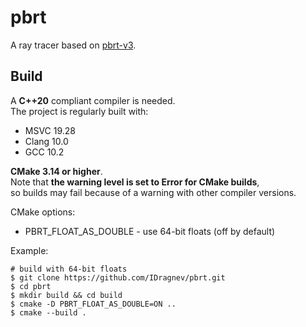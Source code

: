 # pbrt
A ray tracer based on [pbrt-v3](http://www.pbr-book.org/3ed-2018/contents.html).

## Build
A **C++20** compliant compiler is needed.  
The project is regularly built with:  
 - MSVC 19.28
 - Clang 10.0
 - GCC 10.2

**CMake 3.14 or higher**.  
Note that **the warning level is set to Error for CMake builds**,  
so builds may fail because of a warning with other compiler versions.  

CMake options:
 - PBRT_FLOAT_AS_DOUBLE - use 64-bit floats (off by default)

Example:  
 ```
 # build with 64-bit floats
 $ git clone https://github.com/IDragnev/pbrt.git  
 $ cd pbrt  
 $ mkdir build && cd build  
 $ cmake -D PBRT_FLOAT_AS_DOUBLE=ON ..  
 $ cmake --build .  
 ```
